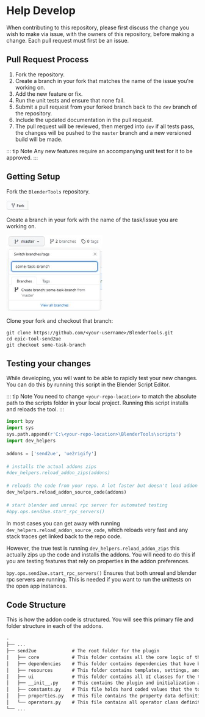 # Help Develop
When contributing to this repository, please first discuss the change you wish to make via issue,
with the owners of this repository, before making a change. Each pull request must first be an issue.

## Pull Request Process
1. Fork the repository.
1. Create a branch in your fork that matches the name of the issue you're working on.
1. Add the new feature or fix.
1. Run the unit tests and ensure that none fail.
1. Submit a pull request from your forked branch back to the `dev` branch of the repository.
1. Include the updated documentation in the pull request.
1. The pull request will be reviewed, then merged into `dev` if all tests pass, the changes will be pushed to the `master` branch and a new versioned build will be made.

::: tip Note
  Any new features require an accompanying unit test for it to be approved.
:::

## Getting Setup
Fork the `BlenderTools` repository.

![1](./images/development/1.jpg)

Create a branch in your fork with the name of the task/issue you are working on.

![2](./images/development/2.jpg)

Clone your fork and checkout that branch:
```shell
git clone https://github.com/<your-username>/BlenderTools.git
cd epic-tool-send2ue
git checkout some-task-branch
```

## Testing your changes
While developing, you will want to be able to rapidly test your new changes. You can do this by running this script in
the Blender Script Editor.

::: tip Note
  You need to change `<your-repo-location>` to match the absolute path to the scripts folder in your local project.
Running this script installs and reloads the tool.
:::


```python
import bpy
import sys
sys.path.append(r'C:\<your-repo-location>\BlenderTools\scripts')
import dev_helpers

addons = ['send2ue', 'ue2rigify']

# installs the actual addons zips
#dev_helpers.reload_addon_zips(addons)

# reloads the code from your repo. A lot faster but doesn't load addon preferences
dev_helpers.reload_addon_source_code(addons)

# start blender and unreal rpc server for automated testing
#bpy.ops.send2ue.start_rpc_servers()
```

In most cases you can get away with running `dev_helpers.reload_addon_source_code`, which reloads very fast and any
stack traces get linked back to the repo code.

However, the true test is running `dev_helpers.reload_addon_zips` this actually zips up the code and installs the
addons. You will need to do this if you are testing features that rely on properties in the addon preferences.

`bpy.ops.send2ue.start_rpc_servers()` Ensures that both unreal and blender rpc servers are running. This is needed if
you want to run the unittests on the open app instances.

## Code Structure

This is how the addon code is structured. You will see this primary file and folder structure in each of the addons.


```txt
.
├── ...
├── send2ue             # The root folder for the plugin
│   ├── core            # This folder contains all the core logic of the tool.
│   ├── dependencies    # This folder contains dependencies that have been added into the tool.
│   ├── resources       # This folder contains templates, settings, and extensions.
│   ├── ui              # This folder contains all UI classes for the tool.
│   ├── __init__.py     # This contains the plugin and initialization and uninitialization calls for all operators, properties and events.
│   ├── constants.py    # This file holds hard coded values that the tool utilizes.
│   ├── properties.py   # This file contains the property data definition for the tool. All tool properties should live in here.
│   └── operators.py    # This file contains all operator class definitions. This serves as the entry point to all logic that lives in the core module.
└── ...
```
